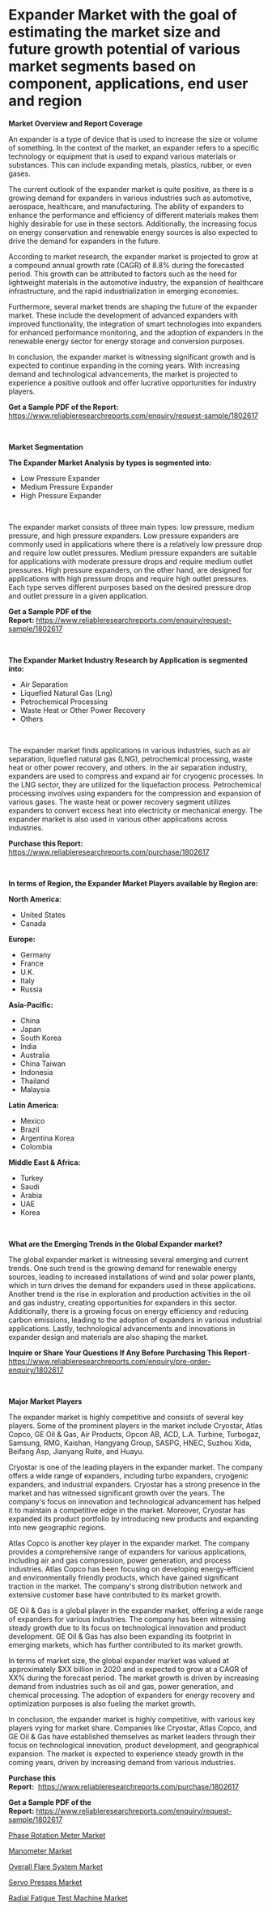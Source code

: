 <p><h1>Expander Market with the goal of estimating the market size and future growth potential of various market segments based on component, applications, end user and region</h1></p><p><strong>Market Overview and Report Coverage</strong></p>
<p><p>An expander is a type of device that is used to increase the size or volume of something. In the context of the market, an expander refers to a specific technology or equipment that is used to expand various materials or substances. This can include expanding metals, plastics, rubber, or even gases.</p><p>The current outlook of the expander market is quite positive, as there is a growing demand for expanders in various industries such as automotive, aerospace, healthcare, and manufacturing. The ability of expanders to enhance the performance and efficiency of different materials makes them highly desirable for use in these sectors. Additionally, the increasing focus on energy conservation and renewable energy sources is also expected to drive the demand for expanders in the future.</p><p>According to market research, the expander market is projected to grow at a compound annual growth rate (CAGR) of 8.8% during the forecasted period. This growth can be attributed to factors such as the need for lightweight materials in the automotive industry, the expansion of healthcare infrastructure, and the rapid industrialization in emerging economies. </p><p>Furthermore, several market trends are shaping the future of the expander market. These include the development of advanced expanders with improved functionality, the integration of smart technologies into expanders for enhanced performance monitoring, and the adoption of expanders in the renewable energy sector for energy storage and conversion purposes.</p><p>In conclusion, the expander market is witnessing significant growth and is expected to continue expanding in the coming years. With increasing demand and technological advancements, the market is projected to experience a positive outlook and offer lucrative opportunities for industry players.</p></p>
<p><strong>Get a Sample PDF of the Report:</strong> <a href="https://www.reliableresearchreports.com/enquiry/request-sample/1802617">https://www.reliableresearchreports.com/enquiry/request-sample/1802617</a></p>
<p>&nbsp;</p>
<p><strong>Market Segmentation</strong></p>
<p><strong>The Expander Market Analysis by types is segmented into:</strong></p>
<p><ul><li>Low Pressure Expander</li><li>Medium Pressure Expander</li><li>High Pressure Expander</li></ul></p>
<p>&nbsp;</p>
<p><p>The expander market consists of three main types: low pressure, medium pressure, and high pressure expanders. Low pressure expanders are commonly used in applications where there is a relatively low pressure drop and require low outlet pressures. Medium pressure expanders are suitable for applications with moderate pressure drops and require medium outlet pressures. High pressure expanders, on the other hand, are designed for applications with high pressure drops and require high outlet pressures. Each type serves different purposes based on the desired pressure drop and outlet pressure in a given application.</p></p>
<p><strong>Get a Sample PDF of the Report:</strong>&nbsp;<a href="https://www.reliableresearchreports.com/enquiry/request-sample/1802617">https://www.reliableresearchreports.com/enquiry/request-sample/1802617</a></p>
<p>&nbsp;</p>
<p><strong>The Expander Market Industry Research by Application is segmented into:</strong></p>
<p><ul><li>Air Separation</li><li>Liquefied Natural Gas (Lng)</li><li>Petrochemical Processing</li><li>Waste Heat or Other Power Recovery</li><li>Others</li></ul></p>
<p>&nbsp;</p>
<p><p>The expander market finds applications in various industries, such as air separation, liquefied natural gas (LNG), petrochemical processing, waste heat or other power recovery, and others. In the air separation industry, expanders are used to compress and expand air for cryogenic processes. In the LNG sector, they are utilized for the liquefaction process. Petrochemical processing involves using expanders for the compression and expansion of various gases. The waste heat or power recovery segment utilizes expanders to convert excess heat into electricity or mechanical energy. The expander market is also used in various other applications across industries.</p></p>
<p><strong>Purchase this Report:</strong>&nbsp; <a href="https://www.reliableresearchreports.com/purchase/1802617">https://www.reliableresearchreports.com/purchase/1802617</a></p>
<p>&nbsp;</p>
<p><strong>In terms of Region, the Expander Market Players available by Region are:</strong></p>
<p>
    <p> <strong> North America: </strong>
        <ul>
            <li>United States</li>
            <li>Canada</li>
        </ul>
        </p> 
    <p> <strong> Europe: </strong>
        <ul>
            <li>Germany</li>
            <li>France</li>
            <li>U.K.</li>
            <li>Italy</li>
            <li>Russia</li>
        </ul>
        </p> 
    <p> <strong> Asia-Pacific: </strong>
        <ul>
            <li>China</li>
            <li>Japan</li>
            <li>South Korea</li>
            <li>India</li>
            <li>Australia</li>
            <li>China Taiwan</li>
            <li>Indonesia</li>
            <li>Thailand</li>
            <li>Malaysia</li>
        </ul>
        </p> 
    <p> <strong> Latin America: </strong>
        <ul>
            <li>Mexico</li>
            <li>Brazil</li>
            <li>Argentina Korea</li>
            <li>Colombia</li>
        </ul>
        </p> 
    <p> <strong> Middle East & Africa: </strong>
        <ul>
            <li>Turkey</li>
            <li>Saudi</li>
            <li>Arabia</li>
            <li>UAE</li>
            <li>Korea</li>
        </ul>
    </p>
    </p>
<p>&nbsp;</p>
<p><strong>What are the Emerging Trends in the Global Expander market?</strong></p>
<p><p>The global expander market is witnessing several emerging and current trends. One such trend is the growing demand for renewable energy sources, leading to increased installations of wind and solar power plants, which in turn drives the demand for expanders used in these applications. Another trend is the rise in exploration and production activities in the oil and gas industry, creating opportunities for expanders in this sector. Additionally, there is a growing focus on energy efficiency and reducing carbon emissions, leading to the adoption of expanders in various industrial applications. Lastly, technological advancements and innovations in expander design and materials are also shaping the market.</p></p>
<p><strong>Inquire or Share Your Questions If Any Before Purchasing This Report</strong>- <a href="https://www.reliableresearchreports.com/enquiry/pre-order-enquiry/1802617">https://www.reliableresearchreports.com/enquiry/pre-order-enquiry/1802617</a></p>
<p>&nbsp;</p>
<p><strong>Major Market Players</strong></p>
<p><p>The expander market is highly competitive and consists of several key players. Some of the prominent players in the market include Cryostar, Atlas Copco, GE Oil & Gas, Air Products, Opcon AB, ACD, L.A. Turbine, Turbogaz, Samsung, RMG, Kaishan, Hangyang Group, SASPG, HNEC, Suzhou Xida, Beifang Asp, Jianyang Ruite, and Huayu.</p><p>Cryostar is one of the leading players in the expander market. The company offers a wide range of expanders, including turbo expanders, cryogenic expanders, and industrial expanders. Cryostar has a strong presence in the market and has witnessed significant growth over the years. The company's focus on innovation and technological advancement has helped it to maintain a competitive edge in the market. Moreover, Cryostar has expanded its product portfolio by introducing new products and expanding into new geographic regions.</p><p>Atlas Copco is another key player in the expander market. The company provides a comprehensive range of expanders for various applications, including air and gas compression, power generation, and process industries. Atlas Copco has been focusing on developing energy-efficient and environmentally friendly products, which have gained significant traction in the market. The company's strong distribution network and extensive customer base have contributed to its market growth.</p><p>GE Oil & Gas is a global player in the expander market, offering a wide range of expanders for various industries. The company has been witnessing steady growth due to its focus on technological innovation and product development. GE Oil & Gas has also been expanding its footprint in emerging markets, which has further contributed to its market growth.</p><p>In terms of market size, the global expander market was valued at approximately $XX billion in 2020 and is expected to grow at a CAGR of XX% during the forecast period. The market growth is driven by increasing demand from industries such as oil and gas, power generation, and chemical processing. The adoption of expanders for energy recovery and optimization purposes is also fueling the market growth.</p><p>In conclusion, the expander market is highly competitive, with various key players vying for market share. Companies like Cryostar, Atlas Copco, and GE Oil & Gas have established themselves as market leaders through their focus on technological innovation, product development, and geographical expansion. The market is expected to experience steady growth in the coming years, driven by increasing demand from various industries.</p></p>
<p><strong>Purchase this Report:</strong>&nbsp;&nbsp;<a href="https://www.reliableresearchreports.com/purchase/1802617">https://www.reliableresearchreports.com/purchase/1802617</a></p>
<p></p>
<p><strong>Get a Sample PDF of the Report:</strong>&nbsp;<a href="https://www.reliableresearchreports.com/enquiry/request-sample/1802617">https://www.reliableresearchreports.com/enquiry/request-sample/1802617</a></p>
<p><p><a href="https://github.com/Chiragrp24/Market-Research-Report-List-2/blob/main/phase-rotation-meter-market.md">Phase Rotation Meter Market</a></p><p><a href="https://github.com/YashRP12/Market-Research-Report-List-2/blob/main/manometer-market.md">Manometer Market</a></p><p><a href="https://issuu.com/reportprime-2/docs/overall-flare-system-market-size-2030.pptx">Overall Flare System Market</a></p><p><a href="https://medium.com/p/613cdaefd2a1/edit">Servo Presses Market</a></p><p><a href="https://issuu.com/reportprime-2/docs/radial-fatigue-test-machine-market-size-2030.pptx">Radial Fatigue Test Machine Market</a></p></p>